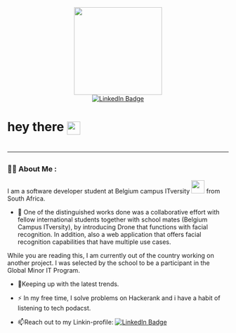 <div id="header" align="center">
  <img src="https://media.giphy.com/media/gjrYDwbjnK8x36xZIO/giphy.gif" width="200"/>
</div>

<div id="badges" align="center">

  
  <a href="https://www.linkedin.com/in/odirile-dire-20144a239/">
    <img src="https://img.shields.io/badge/LinkedIn-blue?style=for-the-badge&logo=linkedin&logoColor=white" alt="LinkedIn Badge"/>
  </a>
  </div>
  
<h1>
  hey there
  <img src="https://media.giphy.com/media/hvRJCLFzcasrR4ia7z/giphy.gif" width="30px" align="center"/>
<h1>
  
  ---

### :man_technologist: About Me :
  
  I am a software developer student at Belgium campus ITversity <img src="https://media.giphy.com/media/WUlplcMpOCEmTGBtBW/giphy.gif" width="30"> from South Africa.
  - :telescope: One of the distinguished works done was a collaborative
effort with fellow international students together with school
mates (Belgium Campus ITversity), by introducing Drone that
functions with facial recognition. In addition, also a web
application that offers facial recognition capabilities that
have multiple use cases.

While you are reading this, I am currently out of the country working on another project. I was selected by the school to be a participant in the Global Minor IT Program.


- :seedling:Keeping up with the latest trends.

- :zap: In my free time, I solve problems on Hackerank and i have a habit of listening to tech podacst.

- :mailbox:Reach out to my Linkin-profile: <a href="https://www.linkedin.com/in/odirile-dire-20144a239/">
    <img src="https://img.shields.io/badge/LinkedIn-blue?style=for-the-badge&logo=linkedin&logoColor=white" alt="LinkedIn Badge"/>
  </a>

